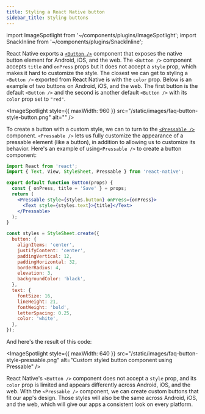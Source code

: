 ```yaml
---
title: Styling a React Native button
sidebar_title: Styling buttons
---
```


import ImageSpotlight from '~/components/plugins/ImageSpotlight';
import SnackInline from '~/components/plugins/SnackInline';

React Native exports a [`<Button />`](/versions/latest/react-native/button/) component that exposes the native button element for Android, iOS, and the web. 
The `<Button />` component accepts `title` and `onPress` props but it does not accept a `style` prop, which makes it hard to customize the style. 
The closest we can get to styling a `<Button />` exported from React Native is with the `color` prop. Below is an example of two buttons on Android, iOS, and the web. 
The first button is the default `<Button />` and the second is another default `<Button />` with its `color` prop set to `"red"`.

<ImageSpotlight style={{ maxWidth: 960 }} src="/static/images/faq-button-style-button.png" alt="" />

To create a button with a custom style, we can to turn to the [`<Pressable />`](/versions/latest/react-native/pressable/) component. 
`<Pressable />` lets us fully customize the appearance of a pressable element (like a button), in addition to allowing us to customize its behavior. 
Here's an example of using`<Pressable />` to create a button component:

<SnackInline>

<!-- prettier-ignore -->
```jsx
import React from 'react';
import { Text, View, StyleSheet, Pressable } from 'react-native';

export default function Button(props) {
  const { onPress, title = 'Save' } = props;
  return (
    <Pressable style={styles.button} onPress={onPress}>
      <Text style={styles.text}>{title}</Text>
    </Pressable>
  );
}

const styles = StyleSheet.create({
  button: {
    alignItems: 'center',
    justifyContent: 'center',
    paddingVertical: 12,
    paddingHorizontal: 32,
    borderRadius: 4,
    elevation: 3,
    backgroundColor: 'black',
  },
  text: {
    fontSize: 16,
    lineHeight: 21,
    fontWeight: 'bold',
    letterSpacing: 0.25,
    color: 'white',
  },
});
```

</SnackInline>

And here's the result of this code:

<ImageSpotlight style={{ maxWidth: 640 }} src="/static/images/faq-button-style-pressable.png" alt="Custom styled button component using Pressable" />

React Native's `<Button />` component does not accept a `style` prop, and its `color` prop is limited and appears differently across Android, iOS, and the web. 
With the `<Pressable />` component, we can create custom buttons that fit our app's design. Those styles will also be the same across Android, iOS, and the web, 
which will give our apps a consistent look on every platform.
